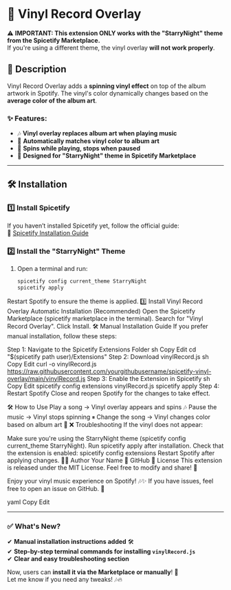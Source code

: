 
# 🎵 Vinyl Record Overlay

⚠️ **IMPORTANT: This extension ONLY works with the "StarryNight" theme from the Spicetify Marketplace.**  
If you're using a different theme, the vinyl overlay **will not work properly**.

## 📌 Description
Vinyl Record Overlay adds a **spinning vinyl effect** on top of the album artwork in Spotify. The vinyl's color dynamically changes based on the **average color of the album art**.

### ✨ Features:
- 🎶 **Vinyl overlay replaces album art when playing music**
- 🌈 **Automatically matches vinyl color to album art**
- 📀 **Spins while playing, stops when paused**
- 🎨 **Designed for "StarryNight" theme in Spicetify Marketplace**

---

## 🛠 Installation

### **1️⃣ Install Spicetify**
If you haven’t installed Spicetify yet, follow the official guide:  
🔗 [Spicetify Installation Guide](https://spicetify.app/docs/getting-started/installation)

### **2️⃣ Install the "StarryNight" Theme**
1. Open a terminal and run:
   ```sh
   spicetify config current_theme StarryNight
   spicetify apply
Restart Spotify to ensure the theme is applied.
3️⃣ Install Vinyl Record Overlay
Automatic Installation (Recommended)
Open the Spicetify Marketplace (spicetify marketplace in the terminal).
Search for "Vinyl Record Overlay".
Click Install.
🛠 Manual Installation Guide
If you prefer manual installation, follow these steps:

Step 1: Navigate to the Spicetify Extensions Folder
sh
Copy
Edit
cd "$(spicetify path user)/Extensions"
Step 2: Download vinylRecord.js
sh
Copy
Edit
curl -o vinylRecord.js https://raw.githubusercontent.com/yourgithubusername/spicetify-vinyl-overlay/main/vinylRecord.js
Step 3: Enable the Extension in Spicetify
sh
Copy
Edit
spicetify config extensions vinylRecord.js
spicetify apply
Step 4: Restart Spotify
Close and reopen Spotify for the changes to take effect.

🛠 How to Use
Play a song → Vinyl overlay appears and spins 🎶
Pause the music → Vinyl stops spinning ⏸
Change the song → Vinyl changes color based on album art 🎨
❌ Troubleshooting
If the vinyl does not appear:

Make sure you're using the StarryNight theme (spicetify config current_theme StarryNight).
Run spicetify apply after installation.
Check that the extension is enabled: spicetify config extensions
Restart Spotify after applying changes.
👨‍💻 Author
Your Name
🔗 GitHub
📜 License
This extension is released under the MIT License.
Feel free to modify and share! 🚀

Enjoy your vinyl music experience on Spotify! 🎶✨
If you have issues, feel free to open an issue on GitHub. 🚀

yaml
Copy
Edit

---

### ✅ **What's New?**
✔ **Manual installation instructions added** 🛠  
✔ **Step-by-step terminal commands for installing `vinylRecord.js`**  
✔ **Clear and easy troubleshooting section**  

Now, users can **install it via the Marketplace or manually**! 🚀  
Let me know if you need any tweaks! 🎶🔥
